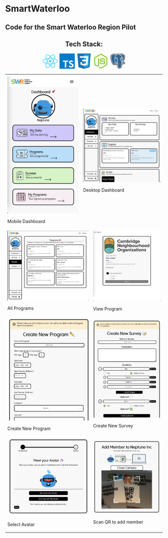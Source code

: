 # SmartWaterloo

## Code for the Smart Waterloo Region Pilot

<div align="center">

## Tech Stack:

<img src="https://raw.githubusercontent.com/devicons/devicon/master/icons/react/react-original.svg" alt="react" width="50rem" height="50rem" />
<img src="https://raw.githubusercontent.com/devicons/devicon/master/icons/typescript/typescript-original.svg" alt="typescript" width="50rem" height="50rem" />
<img src="https://raw.githubusercontent.com/devicons/devicon/master/icons/css3/css3-original.svg" alt="css3" width="50rem" height="50rem" />
<img src="https://raw.githubusercontent.com/devicons/devicon/master/icons/nodejs/nodejs-original.svg" alt="nodejs" width="50rem" height="50rem" /> 
<img src="https://raw.githubusercontent.com/devicons/devicon/master/icons/postgresql/postgresql-original.svg" alt="postgresql" width="50rem" height="50rem" />
</div>

<table>
<tr>
<td> </td>
<td> </td>
<td> </td>
<td> </td>
<td> </td>
<td> </td>
<td> </td>
<td> </td>
</tr>
<tr>
<td colspan='2'>
<img src='./preview/MobileDashboard.png'>
<p>Mobile Dashboard</p>
</td>
<td colspan='6'>
<img src='./preview/DesktopDashboard.png'>
<p>Desktop Dashboard</p>
</td>
</tr>
<tr>
<td colspan='4'>
<img src='./preview/Programs.png'>
<p>All Programs</p>
</td>
<td colspan='4'>
<img src='./preview/Program.png'>
<p>View Program</p>
</td>
</tr>
<tr>
<td colspan='4'>
<img src='./preview/NewProgram.png'>
<p>Create New Program</p>
</td>
<td colspan='4'>
<img src='./preview/NewSurvey.png'>
<p>Create New Survey</p>
</td>
</tr>
<tr>
<td colspan='4'>
<img src='./preview/Avatar.png'>
<p>Select Avatar</p>
</td>
<td colspan='4'>
<img src='./preview/ScanQR.png'>
<p>Scan QR to add member</p>
</td>
</tr>
</table>
